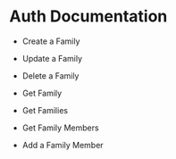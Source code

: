 # Auth Documentation

* Create a Family

* Update a Family

* Delete a Family

* Get Family

* Get Families

* Get Family Members

* Add a Family Member